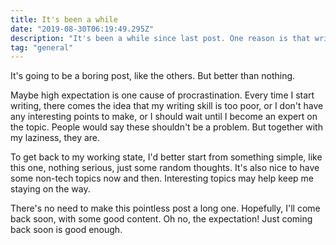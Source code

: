```yaml
---
title: It's been a while
date: "2019-08-30T06:19:49.295Z"
description: "It's been a while since last post. One reason is that writing in English is still hard for me, and I don't want to give up. Of cause being lazy is another reason."
tag: "general"
---
```


It's going to be a boring post, like the others. But better than nothing. 

Maybe high expectation is one cause of procrastination. Every time I start writing, there comes the idea that my writing skill is too poor, or I don't have any interesting points to make, or I should wait until I become an expert on the topic. People would say these shouldn't be a problem. But together with my laziness, they are.

To get back to my working state, I'd better start from something simple, like this one, nothing serious, just some random thoughts. It's also nice to have some non-tech topics now and then. Interesting topics may help keep me staying on the way.

There's no need to make this pointless post a long one. Hopefully, I'll come back soon, with some good content. Oh no, the expectation! Just coming back soon is good enough.
